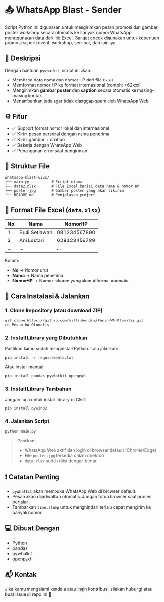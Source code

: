 # 📤 WhatsApp Blast - Sender

Script Python ini digunakan untuk mengirimkan pesan promosi dan gambar poster workshop secara otomatis ke banyak nomor WhatsApp menggunakan data dari file Excel. Sangat cocok digunakan untuk keperluan promosi seperti event, workshop, seminar, dan lainnya.

## 📌 Deskripsi

Dengan bantuan `pywhatkit`, script ini akan:
- Membaca data nama dan nomor HP dari file `Excel`
- Memformat nomor HP ke format internasional (contoh: +62xxx)
- Mengirimkan **gambar poster** dan **caption** secara otomatis ke masing-masing kontak
- Menambahkan jeda agar tidak dianggap spam oleh WhatsApp Web

## ⚙️ Fitur

- ✅ Support format nomor lokal dan internasional
- ✅ Kirim pesan personal dengan nama penerima
- ✅ Kirim gambar + caption
- ✅ Bekerja dengan WhatsApp Web
- ✅ Penanganan error saat pengiriman

## 📝 Struktur File

```
whatsapp-blast-uiux/
├── main.py          # Script utama
├── data2.xlsx       # File Excel berisi data nama & nomor HP
├── poster.jpg       # Gambar poster yang akan dikirim
└── README.md        # Penjelasan project
```

## 📂 Format File Excel (`data.xlsx`)

| No | Nama        | NomorHP      |
|----|-------------|--------------|
| 1  | Budi Setiawan | 081234567890 |
| 2  | Ani Lestari   | 628123456789 |
| ...| ...           | ...          |

Kolom:
- **No** → Nomor urut
- **Nama** → Nama penerima
- **NomorHP** → Nomor telepon yang akan diformat otomatis

## 🚀 Cara Instalasi & Jalankan

### 1. Clone Repository (atau download ZIP)

```bash
git clone https://github.com/mattrahendra/Pesan-WA-Otomatis.git
cd Pesan-WA-Otomatis
```

### 2. Install Library yang Dibutuhkan

Pastikan kamu sudah menginstall Python. Lalu jalankan:

```bash
pip install -r requirements.txt
```

Atau install manual:

```bash
pip install pandas pywhatkit openpyxl
```

### 3. Install Library Tambahan

Jangan lupa untuk install library di CMD

```bash
pip install pywin32
```


### 4. Jalankan Script

```bash
python main.py
```

> Pastikan:
> - WhatsApp Web aktif dan login di browser default (Chrome/Edge)
> - File `poster.jpg` tersedia dalam direktori
> - `data.xlsx` sudah diisi dengan benar

## ❗ Catatan Penting

- `pywhatkit` akan membuka WhatsApp Web di browser default.
- Pesan akan dijadwalkan otomatis. Jangan tutup browser saat proses berjalan.
- Tambahkan `time.sleep` untuk menghindari terlalu cepat mengirim ke banyak nomor.

## 💻 Dibuat Dengan

- Python
- pandas
- pywhatkit
- openpyxl

## 📬 Kontak

Jika kamu mengalami kendala atau ingin kontribusi, silakan hubungi atau buat issue di repo ini 🙌
